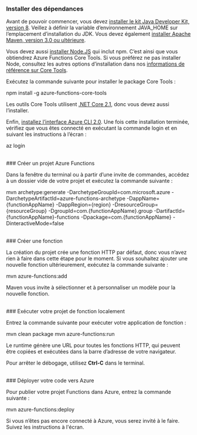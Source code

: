 ### <a name="install-dependencies"></a>Installer des dépendances

Avant de pouvoir commencer, vous devez <a href="https://go.microsoft.com/fwlink/?linkid=2016706" target="_blank">installer le kit Java Developer Kit, version 8</a>. Veillez à définir la variable d’environnement JAVA_HOME sur l’emplacement d’installation du JDK. Vous devez également <a href="https://go.microsoft.com/fwlink/?linkid=2016384" target="_blank">installer Apache Maven, version 3.0 ou ultérieure</a>.

Vous devez aussi <a href="https://go.microsoft.com/fwlink/?linkid=2016195" target="_blank">installer Node.JS</a> qui inclut npm. C’est ainsi que vous obtiendrez Azure Functions Core Tools. Si vous préférez ne pas installer Node, consultez les autres options d’installation dans nos <a href="https://go.microsoft.com/fwlink/?linkid=2016192" target="_blank">informations de référence sur Core Tools</a>.

Exécutez la commande suivante pour installer le package Core Tools :

<MarkdownHighlighter>npm install -g azure-functions-core-tools</MarkdownHighlighter>

Les outils Core Tools utilisent <a href="https://go.microsoft.com/fwlink/?linkid=2016373" target="_blank">.NET Core 2.1</a>, donc vous devez aussi l’installer.

Enfin, <a href="https://go.microsoft.com/fwlink/?linkid=2016701" target="_blank">installez l’interface Azure CLI 2.0</a>. Une fois cette installation terminée, vérifiez que vous êtes connecté en exécutant la commande login et en suivant les instructions à l’écran :

<MarkdownHighlighter>az login</MarkdownHighlighter>

<br/>
### <a name="create-an-azure-functions-project"></a>Créer un projet Azure Functions

Dans la fenêtre du terminal ou à partir d’une invite de commandes, accédez à un dossier vide de votre projet et exécutez la commande suivante :

<MarkdownHighlighter>mvn archetype:generate -DarchetypeGroupId=com.microsoft.azure -DarchetypeArtifactId=azure-functions-archetype -DappName={functionAppName} -DappRegion={region} -DresourceGroup={resourceGroup} -DgroupId=com.{functionAppName}.group -DartifactId={functionAppName}-functions -Dpackage=com.{functionAppName} -DinteractiveMode=false</MarkdownHighlighter>

<br/>
### <a name="create-a-function"></a>Créer une fonction

La création du projet crée une fonction HTTP par défaut, donc vous n’avez rien à faire dans cette étape pour le moment. Si vous souhaitez ajouter une nouvelle fonction ultérieurement, exécutez la commande suivante :

<MarkdownHighlighter>mvn azure-functions:add</MarkdownHighlighter>

Maven vous invite à sélectionner et à personnaliser un modèle pour la nouvelle fonction.

<br/>
### <a name="run-your-function-project-locally"></a>Exécuter votre projet de fonction localement

Entrez la commande suivante pour exécuter votre application de fonction :

<MarkdownHighlighter>mvn clean package</MarkdownHighlighter>
<MarkdownHighlighter>mvn azure-functions:run</MarkdownHighlighter>

Le runtime génère une URL pour toutes les fonctions HTTP, qui peuvent être copiées et exécutées dans la barre d’adresse de votre navigateur.

Pour arrêter le débogage, utilisez **Ctrl-C** dans le terminal.

<br/>
### <a name="deploy-your-code-to-azure"></a>Déployer votre code vers Azure

Pour publier votre projet Functions dans Azure, entrez la commande suivante :

<MarkdownHighlighter>mvn azure-functions:deploy</MarkdownHighlighter>

Si vous n’êtes pas encore connecté à Azure, vous serez invité à le faire. Suivez les instructions à l'écran.
